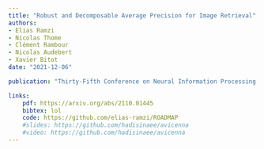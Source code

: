 ```yaml
---
title: "Robust and Decomposable Average Precision for Image Retrieval"
authors:
- Elias Ramzi
- Nicolas Thome
- Clément Rambour
- Nicolas Audebert
- Xavier Bitot
date: "2021-12-06"

publication: "Thirty-Fifth Conference on Neural Information Processing Systems"

links:
    pdf: https://arxiv.org/abs/2110.01445
    bibtex: lol
    code: https://github.com/elias-ramzi/ROADMAP
    #slides: https://github.com/hadisinaee/avicenna
    #video: https://github.com/hadisinaee/avicenna
---
```


